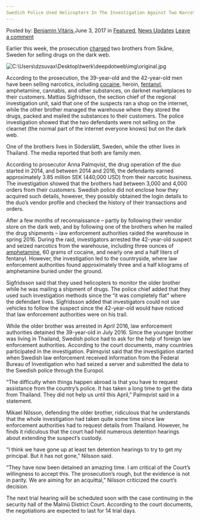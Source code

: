 ```yaml
---
Swedish Police Used Helicopters In The Investigation Against Two Narcotic Vendors
---
```

<article class="post-listing post-20343 post type-post status-publish format-standard has-post-thumbnail hentry  tag-helicopters tag-investigation tag-narcotic tag-police tag-swedish tag-vendors">
    <div class="post-inner">
        <span>Posted by: <a href="https://www.deepdotweb.com/author/benjaminvi/" title="">Benjamin Vitáris </a></span>
    <span>June 3, 2017</span>
    <span>in <a href="https://www.deepdotweb.com/category/deepdot-news/" rel="category tag">Featured</a>, <a href="https://www.deepdotweb.com/category/news-updates/" rel="category tag">News Updates</a></span>
    <span><a href="https://www.deepdotweb.com/2017/06/03/swedish-police-used-helicopters-investigation-two-narcotic-vendors/#respond">Leave a comment</a></span>
    </p>
    <div class="clear"></div>
    <div class="entry">
    <p>Earlier this week, the prosecution <a href="http://www.expressen.se/kvallsposten/broder-salde-knark-for-miljoner-per-postorder/">charged</a> two brothers from Skåne, Sweden for selling drugs on the dark web.</p>
    <p><img class="wp-image-20352 aligncenter" src="/imgs/2017/05/c-users-dzsuvax-desktop-twerk-deepdotweb-img-orig.jpeg" alt="C:\Users\dzsuvax\Desktop\twerk\deepdotweb\img\original.jpg" srcset="/imgs/2017/05/c-users-dzsuvax-desktop-twerk-deepdotweb-img-orig.jpeg 713w, /imgs/2017/05/c-users-dzsuvax-desktop-twerk-deepdotweb-img-orig-300x169.jpeg 300w" sizes="(max-width: 713px) 100vw, 713px" /></p>
    <p>According to the prosecution, the 39-year-old and the 42-year-old men have been selling narcotics, including <a href="https://www.deepdotweb.com/2017/04/29/us-customs-officer-charged-cocaine-importation/">cocaine</a>, heroin, <a href="https://www.deepdotweb.com/2017/05/04/parent-claims-dealer-gave-fentanyl-son-darknet-blame/">fentanyl</a>, amphetamine, cannabis, and other substances, on darknet marketplaces to their customers. Mattias Sigfridsson, the section chief of the regional investigation unit, said that one of the suspects ran a shop on the internet, while the other brother managed the warehouse where they stored the drugs, packed and mailed the substances to their customers. The police investigation showed that the two defendants were not selling on the clearnet (the normal part of the internet everyone knows) but on the dark web.</p>
    <p>One of the brothers lives in Söderslätt, Sweden, while the other lives in Thailand. The media reported that both are family men.</p>
    <p>According to prosecutor Anna Palmqvist, the drug operation of the duo started in 2014, and between 2014 and 2016, the defendants earned approximately 3.85 million SEK (440,000 USD) from their narcotic business. The investigation showed that the brothers had between 3,000 and 4,000 orders from their customers. Swedish police did not enclose how they acquired such details, however, they possibly obtained the login details to the duo’s vendor profile and checked the history of their transactions and orders.</p>
    <p><a id="post-20343-_gjdgxs"></a> After a few months of reconnaissance &#8211; partly by following their vendor store on the dark web, and by following one of the brothers when he mailed the drug shipments – law enforcement authorities raided the warehouse in spring 2016. During the raid, investigators arrested the 42-year-old suspect and seized narcotics from the warehouse, including three ounces of <a href="https://www.deepdotweb.com/2017/04/28/probation-sentence-imposed-german-commercial-trafficking-amphetamine/">amphetamine</a>, 60 grams of cocaine, and nearly one and a half liters of fentanyl. However, the investigation led to the countryside, where law enforcement authorities found approximately three and a half kilograms of amphetamine buried under the ground.</p>
    <p>Sigfridsson said that they used helicopters to monitor the older brother while he was mailing a shipment of drugs. The police chief added that they used such investigation methods since the “it was completely flat” where the defendant lives. Sigfridsson added that investigators could not use vehicles to follow the suspect since the 42-year-old would have noticed that law enforcement authorities were on his trail.</p>
    <p>While the older brother was arrested in April 2016, law enforcement authorities detained the 39-year-old in July 2016. Since the younger brother was living in Thailand, Swedish police had to ask for the help of foreign law enforcement authorities. According to the court documents, many countries participated in the investigation. Palmqvist said that the investigation started when Swedish law enforcement received information from the Federal Bureau of Investigation who had seized a server and submitted the data to the Swedish police through the Europol.</p>
    <p>“The difficulty when things happen abroad is that you have to request assistance from the country&#8217;s police. It has taken a long time to get the data from Thailand. They did not help us until this April,” Palmqvist said in a statement.</p>
    <p>Mikael Nilsson, defending the older brother, ridiculous that he understands that the whole investigation had taken quite some time since law enforcement authorities had to request details from Thailand. However, he finds it ridiculous that the court had held numerous detention hearings about extending the suspect’s custody.</p>
    <p>“I think we have gone up at least ten detention hearings to try to get my principal. But it has not gone,” Nilsson said.</p>
    <p>“They have now been detained an amazing time. I am critical of the Court&#8217;s willingness to accept this. The prosecution&#8217;s rough, but the evidence is not in parity. We are aiming for an acquittal,” Nilsson criticized the court’s decision.</p>
    <p>The next trial hearing will be scheduled soon with the case continuing in the security hall of the Malmü District Court. According to the court documents, the negotiations are expected to last for 14 trial days.</p>
    </div>
    <span style="display:none"><a href="https://www.deepdotweb.com/tag/helicopters/" rel="tag">helicopters</a> <a href="https://www.deepdotweb.com/tag/investigation/" rel="tag">investigation</a> <a href="https://www.deepdotweb.com/tag/narcotic/" rel="tag">narcotic</a> <a href="https://www.deepdotweb.com/tag/police/" rel="tag">police</a> <a href="https://www.deepdotweb.com/tag/swedish/" rel="tag">swedish</a> <a href="https://www.deepdotweb.com/tag/vendors/" rel="tag">vendors</a></span> <span style="display:none" class="updated">2017-06-03</span>
    <div style="display:none" class="vcard author" itemprop="author" itemscope itemtype="http://schema.org/Person"><strong class="fn" itemprop="name"><a href="https://www.deepdotweb.com/author/benjaminvi/" title="Posts by Benjamin Vitáris" rel="author">Benjamin Vitáris</a></strong></div>
    </div>
</article>

